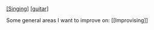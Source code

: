 [[Singing]](singing.md)
[[guitar]](guitar.md)

Some general areas I want to improve on:
[[Improvising]]

